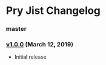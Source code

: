 Pry Jist Changelog
==================

### master

### [v1.0.0][v1.0.0] (March 12, 2019)

* Initial release

[v1.0.0]: https://github.com/pry/pry-jist/releases/tag/v1.0.0
